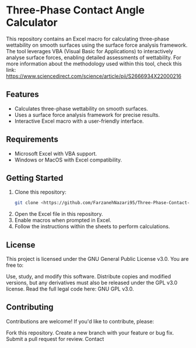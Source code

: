 # Three-Phase Contact Angle Calculator

This repository contains an Excel macro for calculating three-phase wettability on smooth surfaces using the surface force analysis framework. The tool leverages VBA (Visual Basic for Applications) to interactively analyse surface forces, enabling detailed assessments of wettability. For more  information about the methodology used within this tool, check this link: https://www.sciencedirect.com/science/article/pii/S2666934X22000216

## Features
- Calculates three-phase wettability on smooth surfaces.
- Uses a surface force analysis framework for precise results.
- Interactive Excel macro with a user-friendly interface.

## Requirements
- Microsoft Excel with VBA support.
- Windows or MacOS with Excel compatibility.

## Getting Started
1. Clone this repository:
   ```bash
   git clone <https://github.com/FarzanehNazari95/Three-Phase-Contact-Angle-Calculator.git>
2. Open the Excel file in this repository.
3. Enable macros when prompted in Excel.
4. Follow the instructions within the sheets to perform calculations.

## License

This project is licensed under the GNU General Public License v3.0.
You are free to:

Use, study, and modify this software.
Distribute copies and modified versions, but any derivatives must also be released under the GPL v3.0 license.
Read the full legal code here: GNU GPL v3.0.

## Contributing

Contributions are welcome! If you'd like to contribute, please:

Fork this repository.
Create a new branch with your feature or bug fix.
Submit a pull request for review.
Contact
